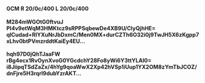 #### GCM R 20/0c/400 L 20/0c/400
**M284mWGOtG0ftvuJ**<br/>**PI4v9etWqM3HMKtcz9sRPPSqbewDe4XB9U/ClyQjhHE=**<br/>**qlCudad+RlYXuNrJbDxmC/Men0MX+durCZTh6O32i0j9TwJH5X6zKgpp7xLhv0btPVmzrddtKaiEy4EU...**<br/><br/>
**hqh97D0jQhTJaaFW**<br/>**rBg4ecx1RvOynXvoG0YGcdchY28Fo8yWi6Y3ttYLAl0=**<br/>**i8JiipqTSdZaZx/4hYg9qoaWwX2Xp42hVSp1iUup1YX2OM8zYmTbJCOZ/dnFjre5H3rqrl9dubYzrAKT...**